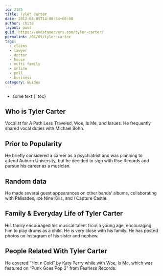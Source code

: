 ```yaml
---
id: 2185
title: Tyler Carter
date: 2012-04-05T14:00:54+00:00
author: chito
layout: post
guid: https://ukdataservers.com/tyler-carter/
permalink: /04/05/tyler-carter
tags:
  - claims
  - lawyer
  - doctor
  - house
  - multi family
  - online
  - poll
  - business
category: Guides
---
```


* some text
{: toc}
          
          
## Who is  Tyler Carter
                  
                  
                  
Vocalist for A Path Less Traveled, Woe, Is Me, and Issues. He frequently shared vocal duties with Michael Bohn.
                  
                
                
                
## Prior to Popularity 
                  
                  
                  
He briefly considered a career as a psychiatrist and was planning to attend Auburn University, but he decided to sign with Rise Records and pursue his career as a musician.
                  
                
                
                
## Random data 
                  
                  
                  
He made several guest appearances on other bands&#8217; albums, collaborating with Palisades, Ice Nine Kills, and I Capture Castle.
                  
                
                
                
## Family & Everyday Life of Tyler Carter
                  
                  
                  
His family encouraged his musical talent from a young age, encouraging him to play drums as a child. He is very close with his family. He has posted photos on Instagram of his sister and nephew.
                  
                
                
                
## People Related With  Tyler Carter
                  
                  
                  
He covered &#8220;Hot n Cold&#8221; by Katy Perry while with Woe, Is Me, which was featured on &#8220;Punk Goes Pop 3&#8221; from Fearless Records.
                  
                
              
            
          
          
          
    
    
  
